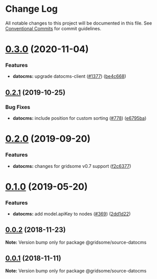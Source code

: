 # Change Log

All notable changes to this project will be documented in this file.
See [Conventional Commits](https://conventionalcommits.org) for commit guidelines.

# [0.3.0](https://github.com/gridsome/gridsome/tree/master/packages/source-datocms/compare/@gridsome/source-datocms@0.2.1...@gridsome/source-datocms@0.3.0) (2020-11-04)


### Features

* **datocms:** upgrade datocms-client ([#1377](https://github.com/gridsome/gridsome/tree/master/packages/source-datocms/issues/1377)) ([be4c668](https://github.com/gridsome/gridsome/tree/master/packages/source-datocms/commit/be4c668bda9eda725f6c0f0e439169c650da46c7))





## [0.2.1](https://github.com/gridsome/gridsome/tree/master/packages/source-datocms/compare/@gridsome/source-datocms@0.2.0...@gridsome/source-datocms@0.2.1) (2019-10-25)


### Bug Fixes

* **datocms:** include position for custom sorting ([#778](https://github.com/gridsome/gridsome/tree/master/packages/source-datocms/issues/778)) ([e6795ba](https://github.com/gridsome/gridsome/tree/master/packages/source-datocms/commit/e6795ba))





# [0.2.0](https://github.com/gridsome/gridsome/tree/master/packages/source-datocms/compare/@gridsome/source-datocms@0.1.0...@gridsome/source-datocms@0.2.0) (2019-09-20)


### Features

* **datocms:** changes for gridsome v0.7 support ([f2c6377](https://github.com/gridsome/gridsome/tree/master/packages/source-datocms/commit/f2c6377))





# [0.1.0](https://github.com/gridsome/gridsome/tree/master/packages/source-datocms/compare/@gridsome/source-datocms@0.0.2...@gridsome/source-datocms@0.1.0) (2019-05-20)


### Features

* **datocms:** add model.apiKey to nodes ([#369](https://github.com/gridsome/gridsome/tree/master/packages/source-datocms/issues/369)) ([2dd1d22](https://github.com/gridsome/gridsome/tree/master/packages/source-datocms/commit/2dd1d22))







<a name="0.0.2"></a>
## [0.0.2](https://github.com/gridsome/gridsome/compare/@gridsome/source-datocms@0.0.1...@gridsome/source-datocms@0.0.2) (2018-11-23)

**Note:** Version bump only for package @gridsome/source-datocms


<a name="0.0.1"></a>
## [0.0.1](https://github.com/gridsome/gridsome/compare/142896c2454016dc989a7872faffec7263fc658c...@gridsome/source-datocms@0.0.1) (2018-11-11)

**Note:** Version bump only for package @gridsome/source-datocms
